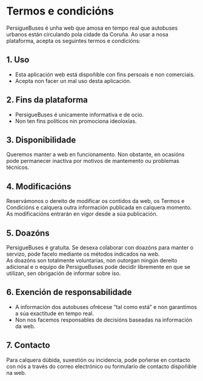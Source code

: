 # Termos e condicións

PersigueBuses é unha web que amosa en tempo real que autobuses urbanos están circulando pola cidade da Coruña. Ao usar a nosa plataforma, acepta os seguintes termos e condicións:

## 1. Uso

- Esta aplicación web está dispoñible con fins persoais e non comerciais.
- Acepta non facer un mal uso desta aplicación.

## 2. Fins da plataforma

- PersigueBuses é unicamente informativa e de ocio.
- Non ten fins políticos nin promociona ideoloxías.

## 3. Disponibilidade

Queremos manter a web en funcionamento. Non obstante, en ocasións pode permanecer inactiva por motivos de mantemento ou problemas técnicos.

## 4. Modificacións

Reservámonos o dereito de modificar os contidos da web, os Termos e Condicións e calquera outra información publicada en calquera momento. As modificacións entrarán en vigor desde a súa publicación.

## 5. Doazóns

PersigueBuses é gratuíta. Se desexa colaborar con doazóns para manter o servizo, pode facelo mediante os métodos indicados na web.  
As doazóns son totalmente voluntarias, non outorgan ningún dereito adicional e o equipo de PersigueBuses pode decidir libremente en que se utilizan, sen obrigación de informar sobre iso.

## 6. Exención de responsabilidade

- A información dos autobuses ofrécese “tal como está” e non garantimos a súa exactitude en tempo real.
- Non nos facemos responsables de decisións baseadas na información da web.

## 7. Contacto

Para calquera dúbida, suxestión ou incidencia, pode poñerse en contacto con nós a través do correo electrónico ou formulario de contacto dispoñible na web.
